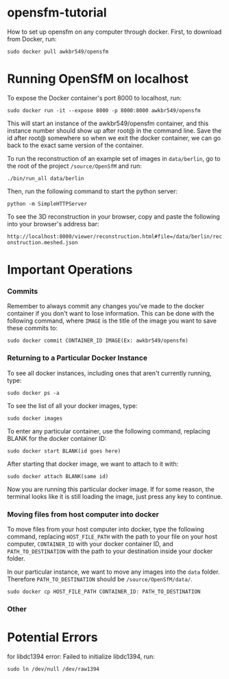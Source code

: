 # opensfm-tutorial
How to set up opensfm on any computer through docker.
First, to download from Docker, run:

`sudo docker pull awkbr549/opensfm`
# Running OpenSfM on localhost
To expose the Docker container's port 8000 to localhost, run:

`sudo docker run -it --expose 8000 -p 8000:8000 awkbr549/opensfm`

This will start an instance of the awkbr549/opensfm container, and this instance number should show up after root@ in the command line. Save the id after root@ somewhere so when we exit the docker container, we can go back to the exact same version of the container.

To run the reconstruction of an example set of images in `data/berlin`, go to the root of the project `/source/OpenSfM` and run:

`./bin/run_all data/berlin`

Then, run the following command to start the python server:

`python -m SimpleHTTPServer`

To see the 3D reconstruction in your browser, copy and paste the following into your browser's address bar:

`http://localhost:8000/viewer/reconstruction.html#file=/data/berlin/reconstruction.meshed.json`

# Important Operations
### Commits
Remember to always commit any changes you've made to the docker container if you don't want to lose information. This can be done with the following command, where `IMAGE` is the title of the image you want to save these commits to:

`sudo docker commit CONTAINER_ID IMAGE(Ex: awkbr549/opensfm)`
### Returning to a Particular Docker Instance
To see all docker instances, including ones that aren't currently running, type:

`sudo docker ps -a`

To see the list of all your docker images, type:

`sudo docker images`

To enter any particular container, use the following command, replacing BLANK for the docker container ID:

`sudo docker start BLANK(id goes here)`

After starting that docker image, we want to attach to it with:

`sudo docker attach BLANK(same id)`

Now you are running this particular docker image. If for some reason, the terminal looks like it is still loading the image, just press any key to continue.

### Moving files from host computer into docker
To move files from your host computer into docker, type the following command, replacing `HOST_FILE_PATH` with the path to your file on your host computer, `CONTAINER_ID` with your docker container ID, and `PATH_TO_DESTINATION` with the path to your destination inside your docker folder.

In our particular instance, we want to move any images into the `data` folder. Therefore `PATH_TO_DESTINATION` should be `/source/OpenSfM/data/`.

`sudo docker cp HOST_FILE_PATH CONTAINER_ID: PATH_TO_DESTINATION`

### Other
# Potential Errors

for libdc1394 error: Failed to initialize libdc1394, run:

`sudo ln /dev/null /dev/raw1394`


